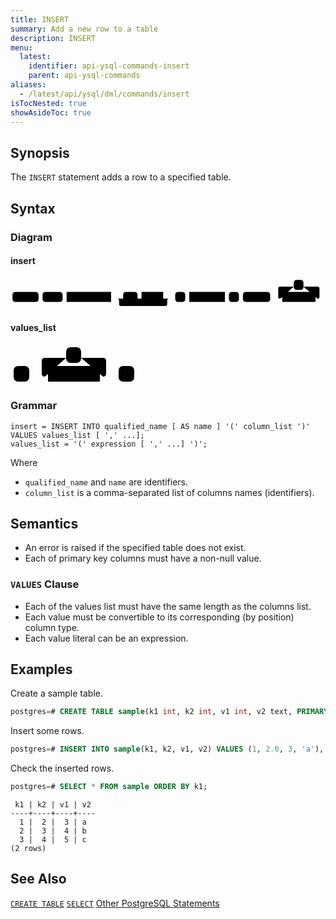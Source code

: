 ```yaml
---
title: INSERT
summary: Add a new row to a table
description: INSERT
menu:
  latest:
    identifier: api-ysql-commands-insert
    parent: api-ysql-commands
aliases:
  - /latest/api/ysql/dml/commands/insert
isTocNested: true
showAsideToc: true
---
```


## Synopsis

The `INSERT` statement adds a row to a specified table.

## Syntax

### Diagram

#### insert

<svg class="rrdiagram" version="1.1" xmlns:xlink="http://www.w3.org/1999/xlink" xmlns="http://www.w3.org/2000/svg" width="786" height="80" viewbox="0 0 786 80"><path class="connector" d="M0 52h5m65 0h10m50 0h10m111 0h30m36 0h10m54 0h20m-135 0q5 0 5 5v8q0 5 5 5h110q5 0 5-5v-8q0-5 5-5m5 0h10m25 0h10m89 0h10m25 0h10m68 0h30m-5 0q-5 0-5-5v-20q0-5 5-5h34m24 0h35q5 0 5 5v20q0 5-5 5m-5 0h25"/><rect class="literal" x="5" y="35" width="65" height="25" rx="7"/><text class="text" x="15" y="52">INSERT</text><rect class="literal" x="80" y="35" width="50" height="25" rx="7"/><text class="text" x="90" y="52">INTO</text><a xlink:href="../grammar_diagrams#qualified-name"><rect class="rule" x="140" y="35" width="111" height="25"/><text class="text" x="150" y="52">qualified_name</text></a><rect class="literal" x="281" y="35" width="36" height="25" rx="7"/><text class="text" x="291" y="52">AS</text><a xlink:href="../grammar_diagrams#name"><rect class="rule" x="327" y="35" width="54" height="25"/><text class="text" x="337" y="52">name</text></a><rect class="literal" x="411" y="35" width="25" height="25" rx="7"/><text class="text" x="421" y="52">(</text><a xlink:href="../grammar_diagrams#column-list"><rect class="rule" x="446" y="35" width="89" height="25"/><text class="text" x="456" y="52">column_list</text></a><rect class="literal" x="545" y="35" width="25" height="25" rx="7"/><text class="text" x="555" y="52">)</text><rect class="literal" x="580" y="35" width="68" height="25" rx="7"/><text class="text" x="590" y="52">VALUES</text><rect class="literal" x="707" y="5" width="24" height="25" rx="7"/><text class="text" x="717" y="22">,</text><a xlink:href="../grammar_diagrams#values-list"><rect class="rule" x="678" y="35" width="83" height="25"/><text class="text" x="688" y="52">values_list</text></a></svg>

#### values_list

<svg class="rrdiagram" version="1.1" xmlns:xlink="http://www.w3.org/1999/xlink" xmlns="http://www.w3.org/2000/svg" width="203" height="65" viewbox="0 0 203 65"><path class="connector" d="M0 52h5m25 0h30m-5 0q-5 0-5-5v-20q0-5 5-5h34m24 0h35q5 0 5 5v20q0 5-5 5m-5 0h30m25 0h5"/><rect class="literal" x="5" y="35" width="25" height="25" rx="7"/><text class="text" x="15" y="52">(</text><rect class="literal" x="89" y="5" width="24" height="25" rx="7"/><text class="text" x="99" y="22">,</text><a xlink:href="../grammar_diagrams#expression"><rect class="rule" x="60" y="35" width="83" height="25"/><text class="text" x="70" y="52">expression</text></a><rect class="literal" x="173" y="35" width="25" height="25" rx="7"/><text class="text" x="183" y="52">)</text></svg>

### Grammar

```
insert = INSERT INTO qualified_name [ AS name ] '(' column_list ')' VALUES values_list [ ',' ...];
values_list = '(' expression [ ',' ...] ')';
```

Where

- `qualified_name` and `name` are identifiers.
- `column_list` is a comma-separated list of columns names (identifiers).

## Semantics
 - An error is raised if the specified table does not exist. 
 - Each of primary key columns must have a non-null value.

### `VALUES` Clause
 - Each of the values list must have the same length as the columns list.
 - Each value must be convertible to its corresponding (by position) column type.
 - Each value literal can be an expression.

## Examples

Create a sample table.

```sql
postgres=# CREATE TABLE sample(k1 int, k2 int, v1 int, v2 text, PRIMARY KEY (k1, k2));
```


Insert some rows.

```sql
postgres=# INSERT INTO sample(k1, k2, v1, v2) VALUES (1, 2.0, 3, 'a'), (2, 3.0, 4, 'b'), (3, 4.0, 5, 'c');
```


Check the inserted rows.


```sql
postgres=# SELECT * FROM sample ORDER BY k1;
```

```
 k1 | k2 | v1 | v2
----+----+----+----
  1 |  2 |  3 | a
  2 |  3 |  4 | b
  3 |  4 |  5 | c
(2 rows)
```

## See Also

[`CREATE TABLE`](../ddl_create_table)
[`SELECT`](../dml_select)
[Other PostgreSQL Statements](..)
